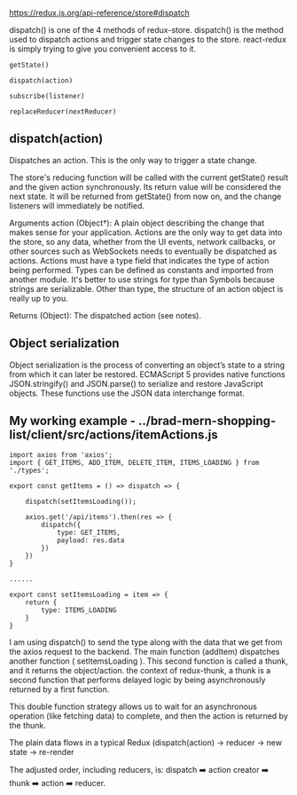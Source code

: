 https://redux.js.org/api-reference/store#dispatch

dispatch() is one of the 4 methods of redux-store. dispatch() is the method used to dispatch actions and trigger state changes to the store. react-redux is simply trying to give you convenient access to it.

```
​getState()​

​dispatch(action)​

​subscribe(listener)​

​replaceReducer(nextReducer)​
```
## dispatch(action)​

Dispatches an action. This is the only way to trigger a state change.

The store's reducing function will be called with the current getState() result and the given action synchronously. Its return value will be considered the next state. It will be returned from getState() from now on, and the change listeners will immediately be notified.

Arguments
action (Object†): A plain object describing the change that makes sense for your application. Actions are the only way to get data into the store, so any data, whether from the UI events, network callbacks, or other sources such as WebSockets needs to eventually be dispatched as actions. Actions must have a type field that indicates the type of action being performed. Types can be defined as constants and imported from another module. It's better to use strings for type than Symbols because strings are serializable. Other than type, the structure of an action object is really up to you.

Returns
(Object): The dispatched action (see notes).

## Object serialization
Object serialization is the process of converting an object’s state to a string from which it can later be restored. ECMAScript 5 provides native functions JSON.stringify() and JSON.parse() to serialize and restore JavaScript objects. These functions use the JSON data interchange format.

## My working example - ../brad-mern-shopping-list/client/src/actions/itemActions.js

```
import axios from 'axios';
import { GET_ITEMS, ADD_ITEM, DELETE_ITEM, ITEMS_LOADING } from './types';

export const getItems = () => dispatch => {

    dispatch(setItemsLoading());

    axios.get('/api/items').then(res => {
        dispatch({
            type: GET_ITEMS,
            payload: res.data
        })
    })
}

......

export const setItemsLoading = item => {
    return {
        type: ITEMS_LOADING
    }
}

```
I am using dispatch() to send the type along with the data that we get from the axios request to the backend. The main function (addItem) dispatches another function ( setItemsLoading ). This second function is called a thunk, and it returns the object/action.  the context of redux-thunk, a thunk is a second function that performs delayed logic by being asynchronously returned by a first function.

This double function strategy allows us to wait for an asynchronous operation (like fetching data) to complete, and then the action is returned by the thunk.

The plain data flows in a typical Redux (dispatch(action) -> reducer -> new state -> re-render

The adjusted order, including reducers, is: dispatch ➡️ action creator ➡️ thunk ➡️ action ➡️ reducer.